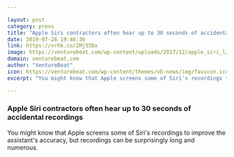 ```yaml
---

layout: post
category: press
title: "Apple Siri contractors often hear up to 30 seconds of accidental recordings"
date: 2019-07-26 19:46:36
link: https://vrhk.co/2Mj55Dx
image: https://venturebeat.com/wp-content/uploads/2017/12/apple_siri_listen.png?w=1200&strip=all
domain: venturebeat.com
author: "VentureBeat"
icon: https://venturebeat.com/wp-content/themes/vb-news/img/favicon.ico
excerpt: "You might know that Apple screens some of Siri's recordings to improve the assistant's accuracy, but recordings can be surprisingly long and numerous."

---
```


### Apple Siri contractors often hear up to 30 seconds of accidental recordings

You might know that Apple screens some of Siri's recordings to improve the assistant's accuracy, but recordings can be surprisingly long and numerous.